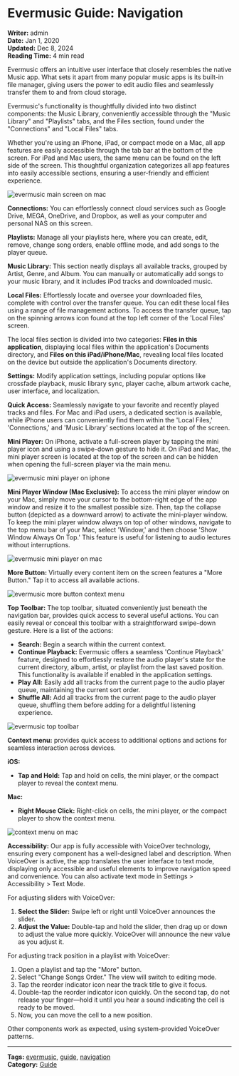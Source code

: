 # Evermusic Guide: Navigation

**Writer:** admin  
**Date:** Jan 1, 2020  
**Updated:** Dec 8, 2024  
**Reading Time:** 4 min read

Evermusic offers an intuitive user interface that closely resembles the native Music app. What sets it apart from many popular music apps is its built-in file manager, giving users the power to edit audio files and seamlessly transfer them to and from cloud storage.

Evermusic's functionality is thoughtfully divided into two distinct components: the Music Library, conveniently accessible through the "Music Library" and "Playlists" tabs, and the Files section, found under the "Connections" and "Local Files" tabs.

Whether you're using an iPhone, iPad, or compact mode on a Mac, all app features are easily accessible through the tab bar at the bottom of the screen. For iPad and Mac users, the same menu can be found on the left side of the screen. This thoughtful organization categorizes all app features into easily accessible sections, ensuring a user-friendly and efficient experience.

![evermusic main screen on mac](21260c_1df3c22f20c64d13a7fc4de8052799b0~mv2.png)

**Connections:** You can effortlessly connect cloud services such as Google Drive, MEGA, OneDrive, and Dropbox, as well as your computer and personal NAS on this screen.

**Playlists:** Manage all your playlists here, where you can create, edit, remove, change song orders, enable offline mode, and add songs to the player queue.

**Music Library:** This section neatly displays all available tracks, grouped by Artist, Genre, and Album. You can manually or automatically add songs to your music library, and it includes iPod tracks and downloaded music.

**Local Files:** Effortlessly locate and oversee your downloaded files, complete with control over the transfer queue. You can edit these local files using a range of file management actions. To access the transfer queue, tap on the spinning arrows icon found at the top left corner of the 'Local Files' screen.

The local files section is divided into two categories: **Files in this application**, displaying local files within the application's Documents directory, and **Files on this iPad/iPhone/Mac**, revealing local files located on the device but outside the application's Documents directory.

**Settings:** Modify application settings, including popular options like crossfade playback, music library sync, player cache, album artwork cache, user interface, and localization.

**Quick Access:** Seamlessly navigate to your favorite and recently played tracks and files. For Mac and iPad users, a dedicated section is available, while iPhone users can conveniently find them within the 'Local Files,' 'Connections,' and 'Music Library' sections located at the top of the screen.

**Mini Player:** On iPhone, activate a full-screen player by tapping the mini player icon and using a swipe-down gesture to hide it. On iPad and Mac, the mini player screen is located at the top of the screen and can be hidden when opening the full-screen player via the main menu.

![evermusic mini player on iphone](21260c_cb4ce9f954e246a09648bcf570a135ab~mv2.jpeg)

**Mini Player Window (Mac Exclusive):** To access the mini player window on your Mac, simply move your cursor to the bottom-right edge of the app window and resize it to the smallest possible size. Then, tap the collapse button (depicted as a downward arrow) to activate the mini-player window. To keep the mini player window always on top of other windows, navigate to the top menu bar of your Mac, select 'Window,' and then choose 'Show Window Always On Top.' This feature is useful for listening to audio lectures without interruptions.

![evermusic mini player on mac](21260c_cba48622aaa54e8f9491bbf181bb7f41~mv2.png)

**More Button:** Virtually every content item on the screen features a "More Button." Tap it to access all available actions.

![evermusic more button context menu](21260c_03c3140f30644909b6b6ee7ba8ec89de~mv2.png)

**Top Toolbar:** The top toolbar, situated conveniently just beneath the navigation bar, provides quick access to several useful actions. You can easily reveal or conceal this toolbar with a straightforward swipe-down gesture. Here is a list of the actions:

- **Search:** Begin a search within the current context.
- **Continue Playback:** Evermusic offers a seamless 'Continue Playback' feature, designed to effortlessly restore the audio player's state for the current directory, album, artist, or playlist from the last saved position. This functionality is available if enabled in the application settings.
- **Play All:** Easily add all tracks from the current page to the audio player queue, maintaining the current sort order.
- **Shuffle All:** Add all tracks from the current page to the audio player queue, shuffling them before adding for a delightful listening experience.

![evermusic top toolbar](21260c_167a51b67d544ce6a229bd5c1cb8c0ac~mv2.png)

**Context menu:** provides quick access to additional options and actions for seamless interaction across devices.

**iOS:**
- **Tap and Hold:** Tap and hold on cells, the mini player, or the compact player to reveal the context menu.

**Mac:**
- **Right Mouse Click:** Right-click on cells, the mini player, or the compact player to show the context menu.

![context menu on mac](21260c_a1ff22e697d5484394c2a2ba6b344596~mv2.png)

**Accessibility:** Our app is fully accessible with VoiceOver technology, ensuring every component has a well-designed label and description. When VoiceOver is active, the app translates the user interface to text mode, displaying only accessible and useful elements to improve navigation speed and convenience. You can also activate text mode in Settings > Accessibility > Text Mode.

For adjusting sliders with VoiceOver:
1. **Select the Slider:** Swipe left or right until VoiceOver announces the slider.
2. **Adjust the Value:** Double-tap and hold the slider, then drag up or down to adjust the value more quickly. VoiceOver will announce the new value as you adjust it.

For adjusting track position in a playlist with VoiceOver:
1. Open a playlist and tap the "More" button.
2. Select "Change Songs Order." The view will switch to editing mode.
3. Tap the reorder indicator icon near the track title to give it focus.
4. Double-tap the reorder indicator icon quickly. On the second tap, do not release your finger—hold it until you hear a sound indicating the cell is ready to be moved.
5. Now, you can move the cell to a new position.

Other components work as expected, using system-provided VoiceOver patterns.

---

**Tags:** [evermusic](https://www.everappz.com/blog/tags/evermusic), [guide](https://www.everappz.com/blog/tags/guide), [navigation](https://www.everappz.com/blog/tags/navigation)  
**Category:** [Guide](https://www.everappz.com/blog/categories/guide)